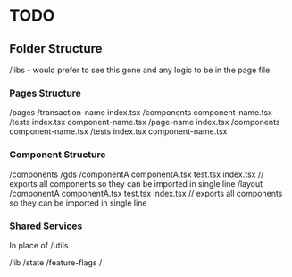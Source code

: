# TODO

## Folder Structure

/libs - would prefer to see this gone and any logic to be in the page file.

### Pages Structure

/pages
    /transaction-name
        index.tsx
        /components
            component-name.tsx
        /tests
            index.tsx
            component-name.tsx
        /page-name
            index.tsx
            /components
                component-name.tsx
            /tests
                index.tsx
                component-name.tsx

### Component Structure

/components
    /gds
        /componentA
            componentA.tsx
            test.tsx
        index.tsx // exports all components so they can be imported in single line
    /layout
        /componentA
            componentA.tsx
            test.tsx
        index.tsx // exports all components so they can be imported in single line

### Shared Services

In place of /utils

/lib
    /state
    /feature-flags
    /
